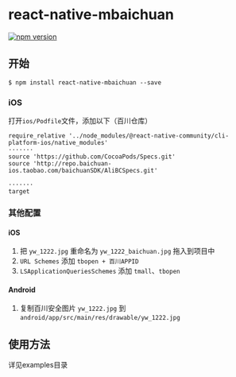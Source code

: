 
# react-native-mbaichuan

[![npm version](https://badge.fury.io/js/react-native-mbaichuan.svg)](https://badge.fury.io/js/react-native-mbaichuan)

## 开始

`$ npm install react-native-mbaichuan --save`

### iOS

打开`ios/Podfile`文件，添加以下（百川仓库）
```
require_relative '../node_modules/@react-native-community/cli-platform-ios/native_modules'
·······
source 'https://github.com/CocoaPods/Specs.git'
source 'http://repo.baichuan-ios.taobao.com/baichuanSDK/AliBCSpecs.git'

·······
target
```

### 其他配置


#### iOS

1. 把 `yw_1222.jpg` 重命名为 `yw_1222_baichuan.jpg` 拖入到项目中
2. `URL Schemes` 添加 `tbopen + 百川APPID` 
3. `LSApplicationQueriesSchemes` 添加 `tmall`、`tbopen`

#### Android

1. 复制百川安全图片 `yw_1222.jpg` 到 `android/app/src/main/res/drawable/yw_1222.jpg`


## 使用方法
详见examples目录

